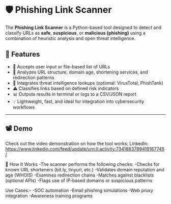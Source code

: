 # 🛡️ Phishing Link Scanner

The **Phishing Link Scanner** is a Python-based tool designed to detect and classify URLs as **safe**, **suspicious**, or **malicious (phishing)** using a combination of heuristic analysis and open threat intelligence.

## 🚀 Features

- 🔗 Accepts user input or file-based list of URLs  
- 🧠 Analyzes URL structure, domain age, shortening services, and redirection patterns  
- 🧪 Integrates threat intelligence lookups (optional: VirusTotal, PhishTank)  
- ⚠️ Classifies links based on defined risk indicators  
- 📊 Outputs results in terminal or logs to a CSV/JSON report  
- 💡 Lightweight, fast, and ideal for integration into cybersecurity workflows

---

## 📽️ Demo

Check out the video demonstration on how the tool works: 
LinkedIn: https://www.linkedin.com/feed/update/urn:li:activity:7341883789419167745/

🧠 How It Works
-The scanner performs the following checks:
-Checks for known URL shorteners (bit.ly, tinyurl, etc.)
-Validates domain reputation and age (WHOIS)
-Examines redirection chains
-Matches against blacklists (optional APIs)
-Flags use of IP-based domains or suspicious patterns


Use Cases:-
-SOC automation
-Email phishing simulations
-Web proxy integration
-Awareness training programs
